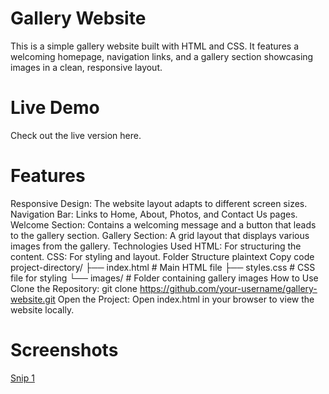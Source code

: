 # Gallery Website
This is a simple gallery website built with HTML and CSS. It features a welcoming homepage, navigation links, and a gallery section showcasing images in a clean, responsive layout.

# Live Demo
Check out the live version here.

# Features
Responsive Design: The website layout adapts to different screen sizes.
Navigation Bar: Links to Home, About, Photos, and Contact Us pages.
Welcome Section: Contains a welcoming message and a button that leads to the gallery section.
Gallery Section: A grid layout that displays various images from the gallery.
Technologies Used
HTML: For structuring the content.
CSS: For styling and layout.
Folder Structure
plaintext
Copy code
project-directory/
├── index.html           # Main HTML file
├── styles.css           # CSS file for styling
└── images/              # Folder containing gallery images
How to Use
Clone the Repository:
git clone https://github.com/your-username/gallery-website.git
Open the Project:
Open index.html in your browser to view the website locally.

# Screenshots
[Snip 1](pic1.png)